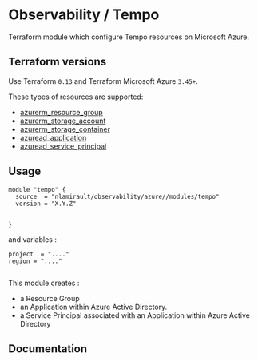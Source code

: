 # Observability / Tempo

Terraform module which configure Tempo resources on Microsoft Azure.

## Terraform versions

Use Terraform `0.13` and Terraform Microsoft Azure `3.45+`.

These types of resources are supported:

* [azurerm_resource_group](https://registry.terraform.io/providers/hashicorp/azurerm/latest/docs/resources/resource_group)
* [azurerm_storage_account](https://registry.terraform.io/providers/hashicorp/azurerm/latest/docs/resources/storage_account)
* [azurerm_storage_container](https://registry.terraform.io/providers/hashicorp/azurerm/latest/docs/resources/storage_container)
* [azuread_application](https://registry.terraform.io/providers/hashicorp/azuread/latest/docs/resources/application)
* [azuread_service_principal](https://registry.terraform.io/providers/hashicorp/azuread/latest/docs/resources/service_principal)

## Usage

```hcl
module "tempo" {
  source  = "nlamirault/observability/azure//modules/tempo"
  version = "X.Y.Z"


}
```

and variables :

```hcl
project  = "...."
region = "...."


```

This module creates :

* a Resource Group
* an Application within Azure Active Directory.
* a Service Principal associated with an Application within Azure Active Directory

## Documentation

